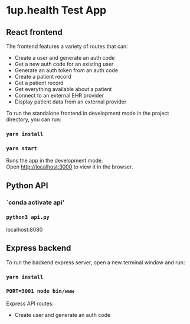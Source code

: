 # 1up.health Test App
## React frontend
The frontend features a variety of routes that can:  
- Create a user and generate an auth code  
-  Get a new auth code for an existing user  
- Generate an auth token from an auth code  
- Create a patient record
- Get a patient record
- Get everything available about a patient
- Connect to an external EHR provider 
- Display patient data from an external provider

To run the standalone frontend in development mode in the project directory, you can run:

### `yarn install`
### `yarn start`

Runs the app in the development mode.\
Open [http://localhost:3000](http://localhost:3000) to view it in the browser.


## Python API

### `conda activate api'
### `python3 api.py`

localhost:8080


## Express backend

To run the backend express server, open a new terminal window and run:

### `yarn install`

### `PORT=3001 node bin/www`

Express API routes:
- Create user and generate an auth code
